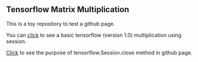 ## Tensorflow Matrix Multiplication

This is a toy repository to test a github page.

You can [click](https://github.com/ffliza/hello-world/blob/master/matrix_multiplication_tf.py) to see a basic tensorflow (version 1.0) multiplication using session. 

[Click](https://ffliza.github.io/hello-world/) to see the purpose of tensorflow.Session.close method in github page. 
